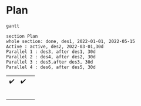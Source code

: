 # Plan

```mermaid
gantt

section Plan
whole section: done, des1, 2022-01-01, 2022-05-15
Active : active, des2, 2022-03-01,30d
Parallel 1 : des3, after des1, 30d
Parallel 2 : des4, after des2, 30d
Parallel 3 : des5,after des3, 30d
Parallel 4 : des6, after des5, 30d
```

|     |     |     |
| :-: | :-: | :-: |
| ✔️  | ✔️  |     |
|     |     |     |
|     |     |     |
|     |     |     |
|     |     |     |
|     |     |     |

